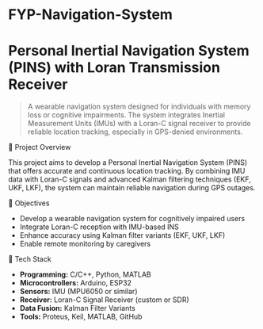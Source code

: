 # FYP-Navigation-System
# Personal Inertial Navigation System (PINS) with Loran Transmission Receiver

> A wearable navigation system designed for individuals with memory loss or cognitive impairments. The system integrates Inertial Measurement Units (IMUs) with a Loran-C signal receiver to provide reliable location tracking, especially in GPS-denied environments.

📍 Project Overview

This project aims to develop a Personal Inertial Navigation System (PINS) that offers accurate and continuous location tracking. By combining IMU data with Loran-C signals and advanced Kalman filtering techniques (EKF, UKF, LKF), the system can maintain reliable navigation during GPS outages.

🎯 Objectives

- Develop a wearable navigation system for cognitively impaired users
- Integrate Loran-C reception with IMU-based INS
- Enhance accuracy using Kalman filter variants (EKF, UKF, LKF)
- Enable remote monitoring by caregivers

 🧰 Tech Stack

- **Programming:** C/C++, Python, MATLAB
- **Microcontrollers:** Arduino, ESP32
- **Sensors:** IMU (MPU6050 or similar)
- **Receiver:** Loran-C Signal Receiver (custom or SDR)
- **Data Fusion:** Kalman Filter Variants
- **Tools:** Proteus, Keil, MATLAB, GitHub


